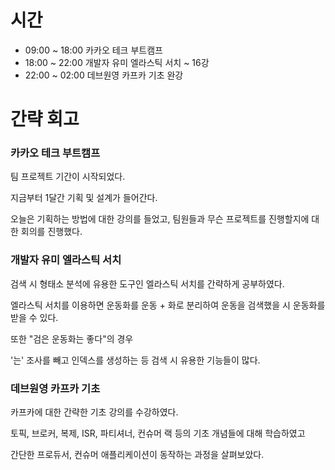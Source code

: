 # 시간
- 09:00 ~ 18:00 카카오 테크 부트캠프 
- 18:00 ~ 22:00 개발자 유미 엘라스틱 서치 ~ 16강
- 22:00 ~ 02:00 데브원영 카프카 기초 완강

# 간략 회고

### 카카오 테크 부트캠프

팀 프로젝트 기간이 시작되었다.

지금부터 1달간 기획 및 설계가 들어간다.

오늘은 기획하는 방법에 대한 강의를 들었고, 팀원들과 무슨 프로젝트를 진행할지에 대한 회의를 진행했다.

### 개발자 유미 엘라스틱 서치

검색 시 형태소 분석에 유용한 도구인 엘라스틱 서치를 간략하게 공부하였다.

엘라스틱 서치를 이용하면 운동화를 운동 + 화로 분리하여 운동을 검색했을 시 운동화를 받을 수 있다.

또한 "검은 운동화는 좋다"의 경우

'는' 조사를 빼고 인덱스를 생성하는 등 검색 시 유용한 기능들이 많다.

### 데브원영 카프카 기초

카프카에 대한 간략한 기초 강의를 수강하였다.

토픽, 브로커, 복제, ISR, 파티셔너, 컨슈머 랙 등의 기초 개념들에 대해 학습하였고

간단한 프로듀서, 컨슈머 애플리케이션이 동작하는 과정을 살펴보았다.